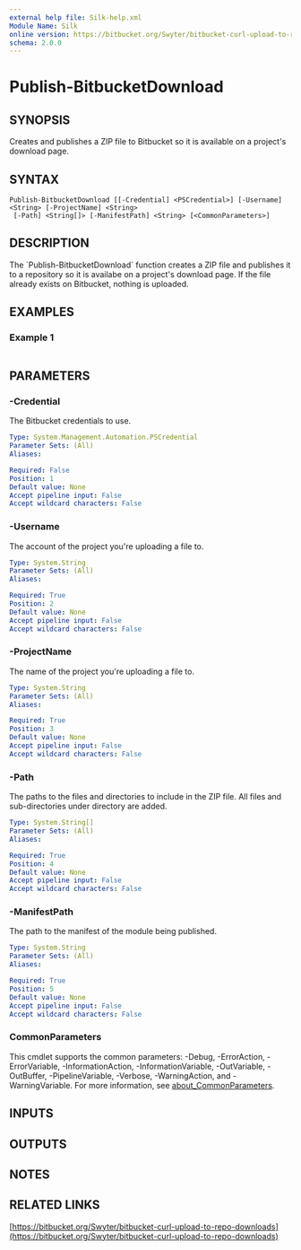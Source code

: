 ```yaml
---
external help file: Silk-help.xml
Module Name: Silk
online version: https://bitbucket.org/Swyter/bitbucket-curl-upload-to-repo-downloads
schema: 2.0.0
---
```


# Publish-BitbucketDownload

## SYNOPSIS
Creates and publishes a ZIP file to Bitbucket so it is available on a project's download page.

## SYNTAX

```
Publish-BitbucketDownload [[-Credential] <PSCredential>] [-Username] <String> [-ProjectName] <String>
 [-Path] <String[]> [-ManifestPath] <String> [<CommonParameters>]
```

## DESCRIPTION
The \`Publish-BitbucketDownload\` function creates a ZIP file and publishes it to a repository so it is availabe on a project's download page.
If the file already exists on Bitbucket, nothing is uploaded.

## EXAMPLES

### Example 1
```powershell

```



## PARAMETERS

### -Credential
The Bitbucket credentials to use.

```yaml
Type: System.Management.Automation.PSCredential
Parameter Sets: (All)
Aliases:

Required: False
Position: 1
Default value: None
Accept pipeline input: False
Accept wildcard characters: False
```

### -Username
The account of the project you're uploading a file to.

```yaml
Type: System.String
Parameter Sets: (All)
Aliases:

Required: True
Position: 2
Default value: None
Accept pipeline input: False
Accept wildcard characters: False
```

### -ProjectName
The name of the project you're uploading a file to.

```yaml
Type: System.String
Parameter Sets: (All)
Aliases:

Required: True
Position: 3
Default value: None
Accept pipeline input: False
Accept wildcard characters: False
```

### -Path
The paths to the files and directories to include in the ZIP file.
All files and sub-directories under directory are added.

```yaml
Type: System.String[]
Parameter Sets: (All)
Aliases:

Required: True
Position: 4
Default value: None
Accept pipeline input: False
Accept wildcard characters: False
```

### -ManifestPath
The path to the manifest of the module being published.

```yaml
Type: System.String
Parameter Sets: (All)
Aliases:

Required: True
Position: 5
Default value: None
Accept pipeline input: False
Accept wildcard characters: False
```

### CommonParameters
This cmdlet supports the common parameters: -Debug, -ErrorAction, -ErrorVariable, -InformationAction, -InformationVariable, -OutVariable, -OutBuffer, -PipelineVariable, -Verbose, -WarningAction, and -WarningVariable. For more information, see [about_CommonParameters](http://go.microsoft.com/fwlink/?LinkID=113216).

## INPUTS

## OUTPUTS

## NOTES

## RELATED LINKS

[https://bitbucket.org/Swyter/bitbucket-curl-upload-to-repo-downloads](https://bitbucket.org/Swyter/bitbucket-curl-upload-to-repo-downloads)

